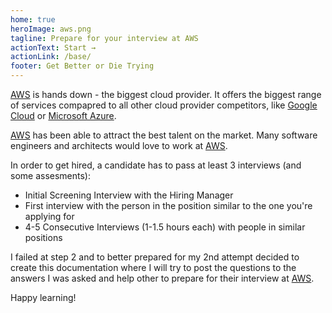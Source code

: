 ```yaml
---
home: true
heroImage: aws.png
tagline: Prepare for your interview at AWS
actionText: Start →
actionLink: /base/
footer: Get Better or Die Trying
---
```


[AWS](https://aws.amazon.com/) is hands down - the biggest cloud provider. It
offers the biggest range of services compapred to  all other cloud provider
competitors, like [Google Cloud](https://cloud.google.com/) or [Microsoft Azure](https://azure.microsoft.com/).

[AWS](https://aws.amazon.com/) has been able to attract the best talent on the market. Many software engineers and architects would love to work at [AWS](https://aws.amazon.com/).

In order to get hired, a candidate has to pass at least 3 interviews (and some
assesments):
- Initial Screening Interview with the Hiring Manager
- First interview with the person in the position similar to the one you're
  applying for
- 4-5 Consecutive Interviews (1-1.5 hours each) with people in similar
  positions

I failed at step 2 and to better prepared for my 2nd attempt decided to create
this documentation where I will try to post the questions to the answers I was
asked and help other to prepare for their interview at [AWS](https://aws.amazon.com/).

Happy learning!
